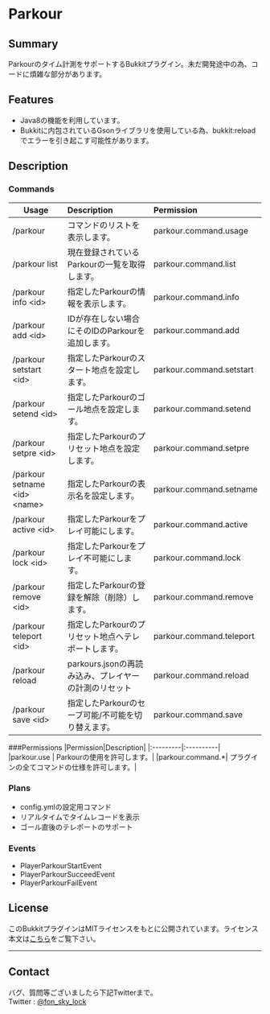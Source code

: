 # Parkour

## Summary
Parkourのタイム計測をサポートするBukkitプラグイン。未だ開発途中の為、コードに煩雑な部分があります。

## Features
- Java8の機能を利用しています。  
- Bukkitに内包されているGsonライブラリを使用している為、bukkit:reloadでエラーを引き起こす可能性があります。

## Description
### Commands
|Usage|Description|Permission|
|-----|:-----------|:-------|
|/parkour                       |コマンドのリストを表示します。|parkour.command.usage|
|/parkour list                  |現在登録されているParkourの一覧を取得します。|parkour.command.list|
|/parkour info \<id>            |指定したParkourの情報を表示します。|parkour.command.info|
|/parkour add \<id>             |IDが存在しない場合にそのIDのParkourを追加します。|parkour.command.add|
|/parkour setstart \<id>        |指定したParkourのスタート地点を設定します。|parkour.command.setstart|
|/parkour setend \<id>          |指定したParkourのゴール地点を設定します。|parkour.command.setend|
|/parkour setpre \<id>          |指定したParkourのプリセット地点を設定します。|parkour.command.setpre|
|/parkour setname \<id> \<name> |指定したParkourの表示名を設定します。|parkour.command.setname|
|/parkour active \<id>          |指定したParkourをプレイ可能にします。|parkour.command.active|
|/parkour lock \<id>          |指定したParkourをプレイ不可能にします。|parkour.command.lock|
|/parkour remove \<id>          |指定したParkourの登録を解除（削除）します。|parkour.command.remove|
|/parkour teleport \<id>        |指定したParkourのプリセット地点へテレポートします。|parkour.command.teleport|
|/parkour reload                |parkours.jsonの再読み込み、プレイヤーの計測のリセット|parkour.command.reload|
|/parkour save \<id>            |指定したParkourのセーブ可能/不可能を切り替えます。|parkour.command.save|

###Permissions
|Permission|Description|
|:---------|:----------|
|parkour.use      | Parkourの使用を許可します。|
|parkour.command.*| プラグインの全てコマンドの仕様を許可します。|

### Plans
- config.ymlの設定用コマンド
- リアルタイムでタイムレコードを表示
- ゴール直後のテレポートのサポート

### Events
- PlayerParkourStartEvent  
- PlayerParkourSucceedEvent  
- PlayerParkourFailEvent  

## License
このBukkitプラグインはMITライセンスをもとに公開されています。ライセンス本文は[こちら][license]をご覧下さい。

***
## Contact
バグ、質問等ございましたら下記Twitterまで。  
Twitter : [@fon_sky_lock][twitter]

[twitter]:https://twitter.com/fon_sky_lock
[license]:https://opensource.org/licenses/mit-license.php